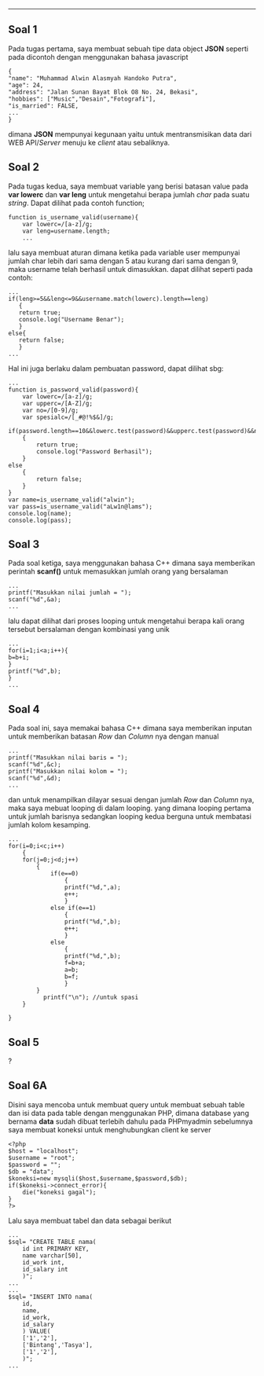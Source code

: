 
---
Soal 1
---
Pada tugas pertama, saya membuat sebuah tipe data object **JSON** seperti pada dicontoh dengan menggunakan bahasa javascript
```
{
"name": "Muhammad Alwin Alasmyah Handoko Putra",
"age": 24,
"address": "Jalan Sunan Bayat Blok O8 No. 24, Bekasi",
"hobbies": ["Music","Desain","Fotografi"],
"is_married": FALSE,
...
}
```
dimana **JSON** mempunyai kegunaan yaitu untuk mentransmisikan data dari WEB API/*Server*
menuju ke *client* atau sebaliknya.

Soal 2
---
Pada tugas kedua, saya membuat variable yang berisi batasan value pada **var lowerc** dan **var leng** untuk mengetahui berapa jumlah *char* pada suatu *string*.
Dapat dilihat pada contoh function;
```
function is_username_valid(username){
    var lowerc=/[a-z]/g;
    var leng=username.length;
    ...
 ```
 
 lalu saya membuat aturan dimana ketika pada variable user mempunyai jumlah char lebih dari sama dengan 5 atau kurang dari sama dengan 9, maka username telah berhasil untuk dimasukkan. dapat dilihat seperti pada contoh:
 ```
 ...
 if(leng>=5&&leng<=9&&username.match(lowerc).length==leng)
    {
    return true;
    console.log("Username Benar");
    }
else{
    return false;
    }
...
```
Hal ini juga berlaku dalam pembuatan password, dapat dilihat sbg:
```
...
function is_password_valid(password){
    var lowerc=/[a-z]/g;
    var upperc=/[A-Z]/g;
    var no=/[0-9]/g;
    var spesialc=/[_#@!%$&]/g;

if(password.length==10&&lowerc.test(password)&&upperc.test(password)&&no.test(password)&&specialc.test(password))
    {
        return true;
        console.log("Password Berhasil");
    }
else
    {
        return false;
    }
}
var name=is_username_valid("alwin");
var pass=is_username_valid("aLw1n@lams");
console.log(name);
console.log(pass);
```

Soal 3
---
Pada soal ketiga, saya menggunakan bahasa C++ dimana saya memberikan perintah **scanf()** untuk memasukkan jumlah orang yang bersalaman
```
...
printf("Masukkan nilai jumlah = ");
scanf("%d",&a);
...
```
lalu dapat dilihat dari proses looping untuk mengetahui berapa kali orang tersebut bersalaman dengan kombinasi yang unik
```
...
for(i=1;i<a;i++){
b=b+i;
}
printf("%d",b);
}
...
```

Soal 4
---
Pada soal ini, saya memakai bahasa C++ dimana saya memberikan inputan untuk memberikan batasan *Row* dan *Column* nya dengan manual
```
...
printf("Masukkan nilai baris = ");
scanf("%d",&c);
printf("Masukkan nilai kolom = ");
scanf("%d",&d);
...
```
dan untuk menampilkan dilayar sesuai dengan jumlah *Row* dan *Column* nya, maka saya mebuat looping di dalam looping.
yang dimana looping pertama untuk jumlah barisnya sedangkan looping kedua berguna untuk membatasi jumlah kolom kesamping.
```
...
for(i=0;i<c;i++)
    {
    for(j=0;j<d;j++)
        {
            if(e==0)
                {
                printf("%d,",a);
                e++;
                }
            else if(e==1)
                {
                printf("%d,",b); 
                e++;
                }
            else 
                { 
                printf("%d,",b);  
                f=b+a;
                a=b;  
                b=f;
                }
        }
          printf("\n"); //untuk spasi
    }
     
}
```
Soal 5
---
?

Soal 6A
---
Disini saya mencoba untuk membuat query untuk membuat sebuah table dan isi data pada table dengan menggunakan PHP, dimana database yang bernama **data** sudah dibuat terlebih dahulu pada PHPmyadmin
sebelumnya saya membuat koneksi untuk menghubungkan client ke server
```
<?php
$host = "localhost";
$username = "root";
$password = "";
$db = "data";
$koneksi=new mysqli($host,$username,$password,$db);
if($koneksi->connect_error){
    die("koneksi gagal");
}
?>
```
Lalu saya membuat tabel dan data sebagai berikut
```
...
$sql= "CREATE TABLE nama(
    id int PRIMARY KEY,
    name varchar[50],
    id_work int,
    id_salary int
    )";
...
...
$sql= "INSERT INTO nama(
    id,
    name,
    id_work,
    id_salary
    ) VALUE(
    ['1','2'],
    ['Bintang','Tasya'],
    ['1','2'],
    )";
...
```

